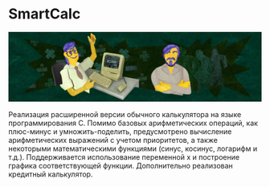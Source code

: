 # SmartCalc

![SmartCalc](misc/eng/images/smartcalc.jpg)

Реализация расширенной версии обычного калькулятора на языке программирования С. Помимо базовых арифметических операций, как плюс-минус и умножить-поделить, предусмотрено вычисление арифметических выражений с учетом приоритетов, а также некоторыми математическими функциями (синус, косинус, логарифм и т.д.). Поддерживается использование переменной x и построение графика соответствующей функции. Дополнительно реализован кредитный калькулятор.